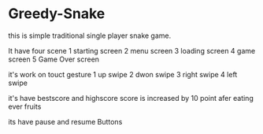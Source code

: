 # Greedy-Snake
this is simple traditional single player snake game.

It have four scene 
1 starting screen
2 menu screen
3 loading screen
4 game screen
5 Game Over screen

it's work on touct gesture
1 up swipe
2 dwon swipe
3 right swipe
4 left swipe

it's have bestscore and highscore
score is increased by 10 point afer eating ever fruits 


its have pause and resume Buttons 



